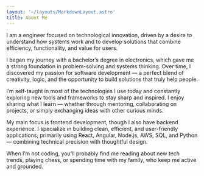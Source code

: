 ```yaml
---
layout: '~/layouts/MarkdownLayout.astro'
title: About Me
---
```


I am a engineer focused on technological innovation, driven by a desire to understand how systems work and to develop solutions that combine efficiency, functionality, and value for users.

I began my journey with a bachelor’s degree in electronics, which gave me a strong foundation in problem-solving and systems thinking. Over time, I discovered my passion for software development — a perfect blend of creativity, logic, and the opportunity to build solutions that truly help people.

I’m self-taught in most of the technologies I use today and constantly exploring new tools and frameworks to stay sharp and inspired. I enjoy sharing what I learn — whether through mentoring, collaborating on projects, or simply exchanging ideas with other curious minds.

My main focus is frontend development, though I also have backend experience. I specialize in building clean, efficient, and user-friendly applications, primarily using React, Angular, Node.js, AWS, SQL, and Python — combining technical precision with thoughtful design.

When I’m not coding, you’ll probably find me reading about new tech trends, playing chess, or spending time with my family, who keep me active and grounded.

